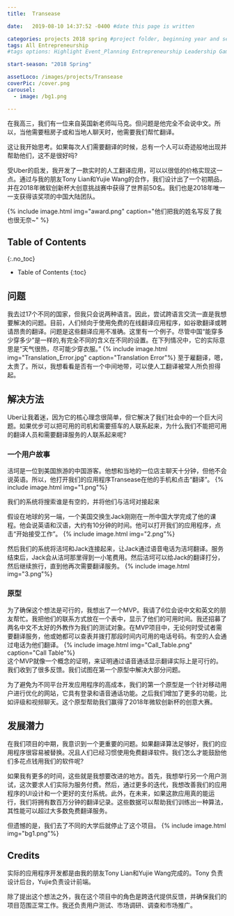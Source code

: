 ```yaml
---
title:  Transease

date:   2019-08-10 14:37:52 -0400 #date this page is written

categories: projects 2018 spring #project folder, beginning year and season
tags: All Entrepreneurship
#tags options: Highlight Event_Planning Entrepreneurship Leadership Game_Design Marketing Negotiation Video_Editing Web_Design

start-season: "2018 Spring"

assetLoco: /images/projects/Transease
coverPic: /cover.png
carousel:
  - image: /bg1.png

---
```

在我高三，我们有一位来自英国新老师叫马克。但问题是他完全不会说中文。所以，当他需要租房子或和当地人聊天时，他需要我们帮忙翻译。

这让我开始思考。如果每次人们需要翻译的时候，总有一个人可以奇迹般地出现并帮助他们，这不是很好吗?

受Uber的启发，我开发了一款实时的人工翻译应用，可以以很低的价格实现这一点。通过与我的朋友Tony Lian和Yujie Wang的合作，我们设计出了一个初期品，并在2018年微软创新杯大创意挑战赛中获得了世界前50名。我们也是2018年唯一一支获得该奖项的中国大陆团队。

{% include image.html img="award.png" caption="他们把我的姓名写反了我也很无奈~" %}

## Table of Contents
{:.no_toc}

* Table of Contents
{:toc}

## 问题

我去过17个不同的国家，但我只会说两种语言。因此，尝试跨语言交流一直是我想要解决的问题。目前，人们倾向于使用免费的在线翻译应用程序，如谷歌翻译或聘请昂贵的翻译。问题是这些翻译应用不准确。这里有一个例子。尽管中国“能穿多少穿多少”是一样的,有完全不同的含义在不同的设置。在下列情况中，它的实际意思是“天气很热，尽可能少穿衣服。”
{% include image.html img="Translation_Error.jpg" caption="Translation Error"%}
至于雇翻译，嗯，太贵了。所以，我想看看是否有一个中间地带，可以使人工翻译被常人所负担得起。

## 解决方法

Uber让我着迷，因为它的核心理念很简单，但它解决了我们社会中的一个巨大问题。如果优步可以把可用的司机和需要搭车的人联系起来，为什么我们不能把可用的翻译人员和需要翻译服务的人联系起来呢?

### 一个用户故事
洁坷是一位到美国旅游的中国游客。他想和当地的一位店主聊天十分钟，但他不会说英语。所以，他打开我们的应用程序Transease在他的手机和点击“翻译”。
{% include image.html img="1.png"%}<br>

我们的系统将搜索谁是有空的，并将他们与洁坷对接起来

假设在地球的另一端，一个美国交换生Jack刚刚在一所中国大学完成了他的课程。他会说英语和汉语，大约有10分钟的时间。他可以打开我们的应用程序，点击“开始接受工作”。
{% include image.html img="2.png"%}<br>

然后我们的系统将洁坷和Jack连接起来，让Jack通过语音电话为洁坷翻译。服务结束后，Jack会从洁坷那里得到一小笔费用。然后洁坷可以给Jack的翻译打分，然后继续旅行，直到他再次需要翻译服务。
{% include image.html img="3.png"%}<br>

### 原型

为了确保这个想法是可行的，我想出了一个MVP。我请了6位会说中文和英文的朋友帮忙。我把他们的联系方式放在一个表中，显示了他们的可用时间。我还招募了两名中文不太好的外教作为我们的测试对象。在MVP项目中，无论何时受试者需要翻译服务，他或她都可以查表并拨打那段时间内可用的电话号码。有空的人会通过电话为他们翻译。
{% include image.html img="Call_Table.png" caption="Call Table"%}<br>
这个MVP就像一个概念的证明，来证明通过语音通话显示翻译实际上是可行的。我们收到了很多反馈。我们试图在第一个原型中解决大部分问题。

为了避免为不同平台开发应用程序的高成本，我们的第一个原型是一个针对移动用户进行优化的网站，它具有登录和语音通话功能。之后我们增加了更多的功能，比如评级和视频聊天。这个原型帮助我们赢得了2018年微软创新杯的创意大赛。

## 发展潜力

在我们项目的中期，我意识到一个更重要的问题。如果翻译算法足够好，我们的应用程序很容易被替换。况且人们已经习惯使用免费翻译软件。我们怎么才能鼓励他们多花点钱用我们的软件呢?

如果我有更多的时间，这些就是我想要改进的地方。首先，我想举行另一个用户测试，这次要求人们实际为服务付费。然后，通过更多的迭代，我想改善我们的应用程序的UI设计和一个更好的支付系统。此外，在未来，如果这款应用真的能运行，我们将拥有数百万分钟的翻译记录。这些数据可以帮助我们训练出一种算法，其性能可以超过大多数免费翻译服务。

但遗憾的是，我们去了不同的大学后就停止了这个项目。
{% include image.html img="bg1.png"%}<br>

## Credits

实际的应用程序开发都是由我的朋友Tony Lian和Yujie Wang完成的。Tony 负责设计后台，Yujie负责设计前端。

除了提出这个想法之外，我在这个项目中的角色是跨迭代提供反馈，并确保我们的项目范围正常工作。我还负责用户测试、市场调研、调查和市场推广。
